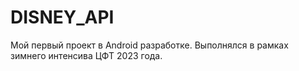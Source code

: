 # DISNEY_API
Мой первый проект в Android разработке. Выполнялся в рамках зимнего интенсива ЦФТ 2023 года.
